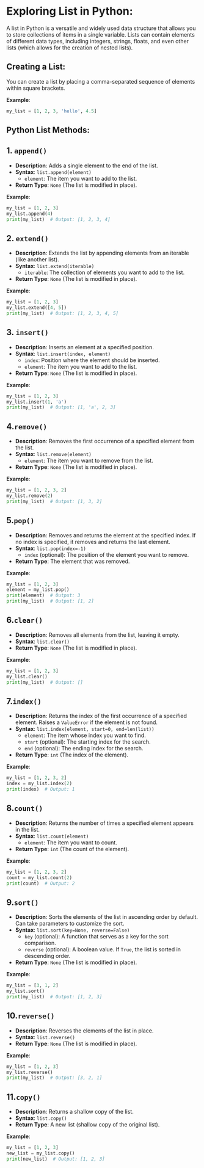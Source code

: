 # Exploring List in Python:

A list in Python is a versatile and widely used data structure that allows you to store collections of items in a single variable. Lists can contain elements of different data types, including integers, strings, floats, and even other lists (which allows for the creation of nested lists).
## Creating a List:
You can create a list by placing a comma-separated sequence of elements within square brackets.

**Example**:
```python
my_list = [1, 2, 3, 'hello', 4.5]
```
## Python List Methods:

## 1. `append()`
- **Description**: Adds a single element to the end of the list.
- **Syntax**: `list.append(element)`
  - `element`: The item you want to add to the list.
- **Return Type**: `None` (The list is modified in place).

**Example**:
```python
my_list = [1, 2, 3]
my_list.append(4)
print(my_list)  # Output: [1, 2, 3, 4]
```
## 2. `extend()`
- **Description**: Extends the list by appending elements from an iterable (like another list).
- **Syntax**: `list.extend(iterable)`
  - `iterable`: The collection of elements you want to add to the list.
- **Return Type**: `None` (The list is modified in place).

**Example**:
```python
my_list = [1, 2, 3]
my_list.extend([4, 5])
print(my_list)  # Output: [1, 2, 3, 4, 5]
```
## 3. `insert()`
- **Description**: Inserts an element at a specified position.
- **Syntax**: `list.insert(index, element)`
  - `index`: Position where the element should be inserted.
  - `element`: The item you want to add to the list.
- **Return Type**: `None` (The list is modified in place).

**Example**:
```python
my_list = [1, 2, 3]
my_list.insert(1, 'a')
print(my_list)  # Output: [1, 'a', 2, 3]
```
## 4.`remove()`
- **Description**: Removes the first occurrence of a specified element from the list.
- **Syntax**: `list.remove(element)`
  - `element`: The item you want to remove from the list.
- **Return Type**: `None` (The list is modified in place).

**Example**:
```python
my_list = [1, 2, 3, 2]
my_list.remove(2)
print(my_list)  # Output: [1, 3, 2]
```
## 5.`pop()`
- **Description**: Removes and returns the element at the specified index. If no index is specified, it removes and returns the last element.
- **Syntax**: `list.pop(index=-1)`
  - `index` (optional): The position of the element you want to remove.
- **Return Type**: The element that was removed.

**Example**:
```python
my_list = [1, 2, 3]
element = my_list.pop()
print(element)  # Output: 3
print(my_list)  # Output: [1, 2]
```
## 6.`clear()`
- **Description**: Removes all elements from the list, leaving it empty.
- **Syntax**: `list.clear()`
- **Return Type**: `None` (The list is modified in place).

**Example**:
```python
my_list = [1, 2, 3]
my_list.clear()
print(my_list)  # Output: []
```
## 7.`index()`
- **Description**: Returns the index of the first occurrence of a specified element. Raises a `ValueError` if the element is not found.
- **Syntax**: `list.index(element, start=0, end=len(list))`
  - `element`: The item whose index you want to find.
  - `start` (optional): The starting index for the search.
  - `end` (optional): The ending index for the search.
- **Return Type**: `int` (The index of the element).

**Example**:
```python
my_list = [1, 2, 3, 2]
index = my_list.index(2)
print(index)  # Output: 1
```
## 8.`count()`
- **Description**: Returns the number of times a specified element appears in the list.
- **Syntax**: `list.count(element)`
  - `element`: The item you want to count.
- **Return Type**: `int` (The count of the element).

**Example**:
```python
my_list = [1, 2, 3, 2]
count = my_list.count(2)
print(count)  # Output: 2
```
## 9.`sort()`
- **Description**: Sorts the elements of the list in ascending order by default. Can take parameters to customize the sort.
- **Syntax**: `list.sort(key=None, reverse=False)`
  - `key` (optional): A function that serves as a key for the sort comparison.
  - `reverse` (optional): A boolean value. If `True`, the list is sorted in descending order.
- **Return Type**: `None` (The list is modified in place).

**Example**:
```python
my_list = [3, 1, 2]
my_list.sort()
print(my_list)  # Output: [1, 2, 3]
```
## 10.`reverse()`
- **Description**: Reverses the elements of the list in place.
- **Syntax**: `list.reverse()`
- **Return Type**: `None` (The list is modified in place).

**Example**:
```python
my_list = [1, 2, 3]
my_list.reverse()
print(my_list)  # Output: [3, 2, 1]
```
## 11.`copy()`
- **Description**: Returns a shallow copy of the list.
- **Syntax**: `list.copy()`
- **Return Type**: A new list (shallow copy of the original list).

**Example**:
```python
my_list = [1, 2, 3]
new_list = my_list.copy()
print(new_list)  # Output: [1, 2, 3]